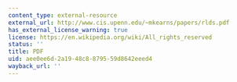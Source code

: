 ```yaml
---
content_type: external-resource
external_url: http://www.cis.upenn.edu/~mkearns/papers/rlds.pdf
has_external_license_warning: true
license: https://en.wikipedia.org/wiki/All_rights_reserved
status: ''
title: PDF
uid: aee0ee6d-2a19-48c8-8795-59d8642eeed4
wayback_url: ''
---
```

